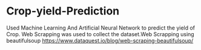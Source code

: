 # Crop-yield-Prediction
Used Machine Learning And Artificial Neural Network to predict  the yield of Crop.
Web Scrapping was used to collect the dataset.Web Scrapping using beautifulsoup https://www.dataquest.io/blog/web-scraping-beautifulsoup/
